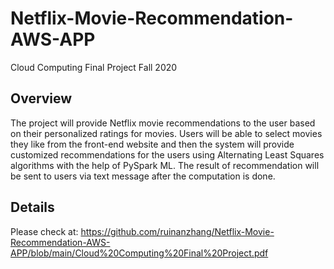 # Netflix-Movie-Recommendation-AWS-APP
Cloud Computing Final Project Fall 2020

## Overview
The project will provide Netflix movie recommendations to the user based on their personalized ratings for movies. Users will be able to select movies they like from the front-end website and then the system will provide customized recommendations for the users using Alternating Least Squares algorithms with the help of PySpark ML. The result of recommendation will be sent to users via text message after the computation is done.

## Details
Please check at: https://github.com/ruinanzhang/Netflix-Movie-Recommendation-AWS-APP/blob/main/Cloud%20Computing%20Final%20Project.pdf

